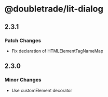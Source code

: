 # @doubletrade/lit-dialog

## 2.3.1

### Patch Changes

- Fix declaration of HTMLElementTagNameMap

## 2.3.0

### Minor Changes

- Use customElement decorator
